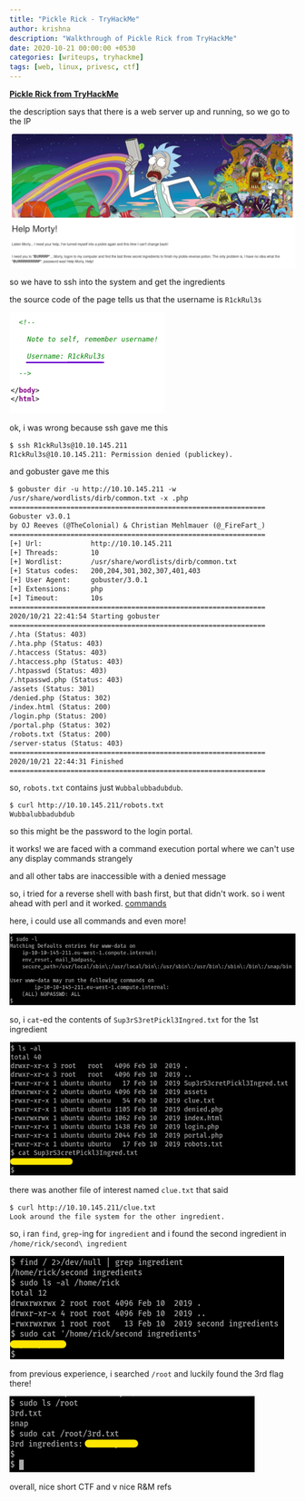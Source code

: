 ```yaml
---
title: "Pickle Rick - TryHackMe"
author: krishna
description: "Walkthrough of Pickle Rick from TryHackMe"
date: 2020-10-21 00:00:00 +0530
categories: [writeups, tryhackme]
tags: [web, linux, privesc, ctf]
---
```


**[Pickle Rick from TryHackMe](https://tryhackme.com/room/picklerick)**

the description says that there is a web server up and running, so we go to the IP

![homepage](/assets/img/tryhackme/picklerick/picklerick1.png)

so we have to ssh into the system and get the ingredients

the source code of the page tells us that the username is `R1ckRul3s`

![source code](/assets/img/tryhackme/picklerick/picklerick2.png)

ok, i was wrong because ssh gave me this

```terminal
$ ssh R1ckRul3s@10.10.145.211
R1ckRul3s@10.10.145.211: Permission denied (publickey).
```

and gobuster gave me this

```terminal
$ gobuster dir -u http://10.10.145.211 -w /usr/share/wordlists/dirb/common.txt -x .php
===============================================================
Gobuster v3.0.1
by OJ Reeves (@TheColonial) & Christian Mehlmauer (@_FireFart_)
===============================================================
[+] Url:            http://10.10.145.211
[+] Threads:        10
[+] Wordlist:       /usr/share/wordlists/dirb/common.txt
[+] Status codes:   200,204,301,302,307,401,403
[+] User Agent:     gobuster/3.0.1
[+] Extensions:     php
[+] Timeout:        10s
===============================================================
2020/10/21 22:41:54 Starting gobuster
===============================================================
/.hta (Status: 403)
/.hta.php (Status: 403)
/.htaccess (Status: 403)
/.htaccess.php (Status: 403)
/.htpasswd (Status: 403)
/.htpasswd.php (Status: 403)
/assets (Status: 301)
/denied.php (Status: 302)
/index.html (Status: 200)
/login.php (Status: 200)
/portal.php (Status: 302)
/robots.txt (Status: 200)
/server-status (Status: 403)
===============================================================
2020/10/21 22:44:31 Finished
===============================================================
```

so, `robots.txt` contains just `Wubbalubbadubdub`.

```terminal
$ curl http://10.10.145.211/robots.txt
Wubbalubbadubdub
```

so this might be the password to the login portal.

it works! we are faced with a command execution portal where we can't use any display commands strangely

and all other tabs are inaccessible with a denied message

so, i tried for a reverse shell with bash first, but that didn't work. so i went ahead with perl and it worked. [commands](http://pentestmonkey.net/cheat-sheet/shells/reverse-shell-cheat-sheet)

here, i could use all commands and even more!

![privs](/assets/img/tryhackme/picklerick/picklerick3.png)

so, i `cat`-ed the contents of `Sup3rS3retPickl3Ingred.txt` for the 1st ingredient

![first ingredient](/assets/img/tryhackme/picklerick/picklerick4.png)

there was another file of interest named `clue.txt` that said

```terminal
$ curl http://10.10.145.211/clue.txt
Look around the file system for the other ingredient.
```

so, i ran `find`, `grep`-ing for `ingredient` and i found the second ingredient in `/home/rick/second\ ingredient`

![second ingredient literally](/assets/img/tryhackme/picklerick/picklerick5.png)

from previous experience, i searched `/root` and luckily found the 3rd flag there!

![final ingredient](/assets/img/tryhackme/picklerick/picklerick6.png)

overall, nice short CTF and v nice R&M refs
